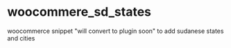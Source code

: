 # woocommere_sd_states
woocommerce snippet "will convert to plugin soon" to add sudanese states and cities
